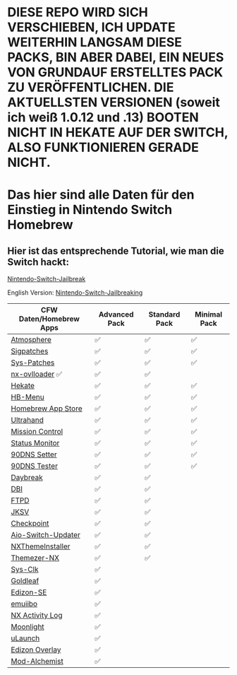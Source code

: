 # DIESE REPO WIRD SICH VERSCHIEBEN, ICH UPDATE WEITERHIN LANGSAM DIESE PACKS, BIN ABER DABEI, EIN NEUES VON GRUNDAUF ERSTELLTES PACK ZU VERÖFFENTLICHEN. DIE AKTUELLSTEN VERSIONEN (soweit ich weiß 1.0.12 und .13) BOOTEN NICHT IN HEKATE AUF DER SWITCH, ALSO FUNKTIONIEREN GERADE NICHT.


# Das hier sind alle Daten für den Einstieg in Nintendo Switch Homebrew

## Hier ist das entsprechende Tutorial, wie man die Switch hackt:


[Nintendo-Switch-Jailbreak](https://github.com/Nico-Shock/Nintendo-Switch-Jailbreak)

English Version:
[Nintendo-Switch-Jailbreaking](https://github.com/Nico-Shock/Switch-Jailbreaking-Toturial)


| CFW Daten/Homebrew Apps       | Advanced Pack       | Standard Pack       | Minimal Pack        |
| ----------------------------- | ------------------- | ------------------- | ------------------- |
| [Atmosphere](https://github.com/Atmosphere-NX/Atmosphere/releases/tag/1.7.1) | ✅                   | ✅                   | ✅                   |
| [Sigpatches](https://gbatemp.net/threads/sigpatches-for-atmosphere-hekate-fss0-fusee-package3.571543/page-177#post-10438165) | ✅                   | ✅                   | ✅                   |
| [Sys-Patches](https://github.com/impeeza/sys-patch/releases/tag/v1.5.2) | ✅                   | ✅                   | ✅                   |
| [nx-ovlloader](https://github.com/ppkantorski/nx-ovlloader/releases/tag/v1.0.8)  ✅                   | ✅                   | ✅                   |
| [Hekate](https://github.com/CTCaer/hekate/releases/tag/v6.2.2) | ✅                   | ✅                   | ✅                   |
| [HB-Menu](https://github.com/switchbrew/nx-hbmenu/releases/tag/v3.6.0) | ✅                   | ✅                   | ✅                   |
| [Homebrew App Store](https://github.com/fortheusers/hb-appstore/releases/tag/v2.3.2) | ✅                   | ✅                   | ✅                   |
| [Ultrahand](https://github.com/ppkantorski/Ultrahand-Overlay/releases/tag/v1.7.8) | ✅                   | ✅                   | ✅                   |
| [Mission Control](https://github.com/ndeadly/MissionControl/releases/tag/v0.11.1) | ✅                   | ✅                   | ✅                   |
| [Status Monitor](https://github.com/masagrator/Status-Monitor-Overlay/releases/tag/1.1.3) | ✅                   | ✅                   | ✅                   |
| [90DNS Setter](https://github.com/suchmememanyskill/switch-90dns-setter/releases) | ✅                   | ✅                   | ✅                   |
| [90DNS Tester](https://github.com/meganukebmp/Switch_90DNS_tester/releases/) | ✅                   | ✅                   | ✅                   |
| [Daybreak](https://github.com/Atmosphere-NX/Atmosphere/releases/tag/1.7.1) | ✅                   | ✅                   |                     |
| [DBI](https://github.com/rashevskyv/dbi/releases/tag/658) | ✅                   | ✅                   |                     |
| [FTPD](https://github.com/mtheall/ftpd/releases/tag/v3.1.0) | ✅                   | ✅                   |                     |
| [JKSV](https://github.com/J-D-K/JKSV/releases/tag/08%2F06%2F2024) | ✅                   | ✅                   |                     |
| [Checkpoint](https://github.com/BernardoGiordano/Checkpoint/releases/tag/v3.8.0) | ✅                   | ✅                   |                     |
| [Aio-Switch-Updater](https://github.com/HamletDuFromage/aio-switch-updater/releases/tag/2.23.2) | ✅                   | ✅                   |                     |
| [NXThemeInstaller](https://github.com/exelix11/SwitchThemeInjector/releases/tag/v4.7.1) | ✅                   | ✅                   |                     |
| [Themezer-NX](https://github.com/suchmememanyskill/themezer-nx/releases/tag/2.0.0) | ✅                   | ✅                   |                     |
| [Sys-Clk](https://github.com/retronx-team/sys-clk/releases/tag/2.0.0-rc) | ✅                   |                     |                     |
| [Goldleaf](https://github.com/XorTroll/Goldleaf/releases/tag/1.0.0) | ✅                   |                     |                     |
| [Edizon-SE](https://github.com/tomvita/EdiZon-SE/releases/tag/3.8.36) | ✅                   |                     |                     |
| [emuiibo](https://github.com/XorTroll/emuiibo/releases/tag/1.1.1) | ✅                   |                     |                     |
| [NX Activity Log](https://github.com/tallbl0nde/NX-Activity-Log/releases/tag/v1.4.0) | ✅                   |                     |                     |
| [Moonlight](https://github.com/XITRIX/Moonlight-Switch/releases/tag/v1.2.1) | ✅                   |                     |                     |
| [uLaunch](https://github.com/XorTroll/uLaunch/releases/tag/1.0.0) | ✅                   |                     |                     |
| [Edizon Overlay](https://github.com/proferabg/EdiZon-Overlay/releases/tag/v1.0.8) | ✅                   |                     |                     |
| [Mod-Alchemist](https://github.com/ppkantorski/Mod-Alchemist/releases/tag/v0.4.8) | ✅                   |                     |                     |
